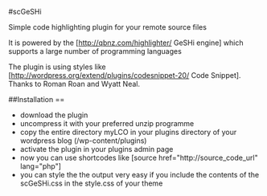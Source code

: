 #scGeSHi

Simple code highlighting plugin for your remote source files

It is powered by the [http://qbnz.com/highlighter/ GeSHi engine] which supports a large number of programming languages

The plugin is using styles like [http://wordpress.org/extend/plugins/codesnippet-20/ Code Snippet]. Thanks to Roman Roan and Wyatt Neal.

##Installation ==

- download the plugin
- uncompress it with your preferred unzip programme
- copy the entire directory myLCO in your plugins directory of your wordpress blog (/wp-content/plugins)
- activate the plugin in your plugins admin page
- now you can use shortcodes like [source href="http://source_code_url" lang="php"]
- you can style the the output very easy if you include the contents of the scGeSHi.css in the style.css of your theme

